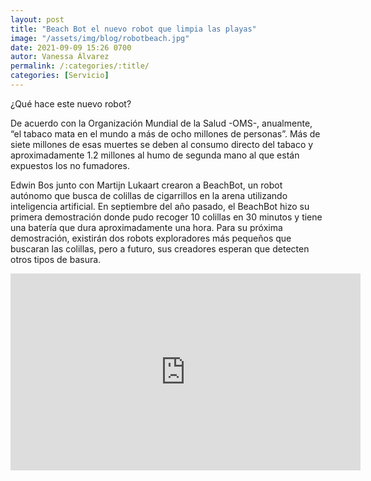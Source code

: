 ```yaml
---
layout: post
title: "Beach Bot el nuevo robot que limpia las playas"
image: "/assets/img/blog/robotbeach.jpg"
date: 2021-09-09 15:26 0700
autor: Vanessa Álvarez
permalink: /:categories/:title/
categories: [Servicio]
---
```


¿Qué hace este nuevo robot?



De acuerdo con la Organización Mundial de la Salud -OMS-, anualmente, “el tabaco mata en el mundo a más de ocho millones de personas”. Más de siete millones de esas muertes se deben al consumo directo del tabaco y aproximadamente 1.2 millones al humo de segunda mano al que están expuestos los no fumadores.

Edwin Bos junto con Martijn Lukaart crearon a BeachBot, un robot autónomo que busca de colillas de cigarrillos en la arena utilizando inteligencia artificial.
En septiembre del año pasado, el BeachBot hizo su primera demostración donde pudo recoger 10 colillas en 30 minutos y tiene una batería que dura aproximadamente una hora. Para su próxima demostración, existirán dos robots exploradores más pequeños que buscaran las colillas, pero a futuro, sus creadores esperan que detecten otros tipos de basura.

<div class="embed-responsive embed-responsive-16by9">

<iframe width="560" height="315" src="https://www.youtube.com/embed/_EBchn-5zqE" title="YouTube video player" frameborder="0" allow="accelerometer; autoplay; clipboard-write; encrypted-media; gyroscope; picture-in-picture" allowfullscreen></iframe>


